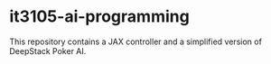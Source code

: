 # it3105-ai-programming
This repository contains a JAX controller and a simplified version of DeepStack Poker AI.

